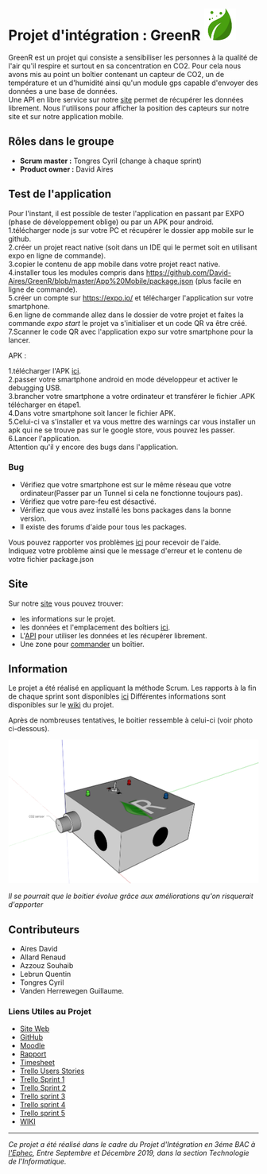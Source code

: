 # Projet d'intégration : GreenR  ![marker](https://github.com/David-Aires/GreenR/blob/master/App%20Mobile/assets/airbox_icon.png?raw=true)

GreenR est un projet qui consiste a sensibiliser les personnes à la qualité de l'air qu'il respire et surtout en sa concentration en CO2.
Pour cela nous avons mis au point un boîtier contenant un capteur de CO2, un de température et un d'humidité ainsi qu'un module gps capable d'envoyer des données a une base de données.  
Une API en libre service sur notre [site](https://green-r.be/index.php) permet de récupérer les données librement.
Nous l'utilisons pour afficher la position des capteurs sur notre site et sur notre application mobile.


## Rôles dans le groupe
* **Scrum master :** Tongres Cyril (change à chaque sprint)
* **Product owner :** David Aires

## Test de l'application  

Pour l'instant, il est possible de tester l'application en passant par EXPO (phase de développement oblige) ou par un APK pour android.    
1.télécharger node js sur votre PC et récupérer le dossier app mobile sur le github.   
2.créer un projet react native (soit dans un IDE qui le permet soit en utilisant expo en ligne de commande).  
3.copier le contenu de app mobile dans votre projet react native.  
4.installer tous les modules compris dans https://github.com/David-Aires/GreenR/blob/master/App%20Mobile/package.json (plus facile en ligne de commande).  
5.créer un compte sur https://expo.io/ et télécharger l'application sur votre smartphone.  
6.en ligne de commande allez dans le dossier de votre projet et faites la commande *expo start* le projet va s'initialiser et un code QR va être créé.  
7.Scanner le code QR avec l'application expo sur votre smartphone pour la lancer.  

APK :

1.télécharger l'APK [ici](https://exp-shell-app-assets.s3.us-west-1.amazonaws.com/android/%40rebestre97/GreenR-33401f8cae5447dc9828edfaa5faba31-signed.apk).  
2.passer votre smartphone android en mode développeur et activer le debugging USB.  
3.brancher votre smartphone a votre ordinateur et transférer le fichier .APK télécharger en étape1.  
4.Dans votre smartphone soit lancer le fichier APK.  
5.Celui-ci va s'installer et va vous mettre des warnings car vous installer un apk qui ne se trouve pas sur le google store, vous pouvez les passer.  
6.Lancer l'application.  
Attention qu'il y encore des bugs dans l'application.  

### Bug  

* Vérifiez que votre smartphone est sur le même réseau que votre ordinateur(Passer par un Tunnel si cela ne fonctionne toujours pas).  
* Vérifiez que votre pare-feu est désactivé.  
* Vérifiez que vous avez installé les bons packages dans la bonne version.
* Il existe des forums d'aide pour tous les packages.

Vous pouvez rapporter vos problèmes [ici](https://github.com/David-Aires/GreenR/issues) pour recevoir de l'aide.  
Indiquez votre problème ainsi que le message d'erreur et le contenu de votre fichier package.json

## Site

Sur notre [site](https://green-r.be/include/assistance.php) vous pouvez trouver:
* les informations sur le projet.  
* les données et l'emplacement des boîtiers [ici](https://green-r.be/app/html/tracking.html).  
* L'[API](https://green-r.be/api/stats.php) pour utiliser les données et les récupérer librement.  
* Une zone pour [commander](https://green-r.be/include/commande.php) un boîtier.  


## Information  

Le projet a été réalisé en appliquant la méthode Scrum.
Les rapports à la fin de chaque sprint sont disponibles [ici](https://github.com/David-Aires/GreenR/tree/master/Rapport)
Différentes informations sont disponibles sur le [wiki](https://github.com/David-Aires/GreenR/wiki) du projet. 

Après de nombreuses tentatives, le boitier ressemble à celui-ci (voir photo ci-dessous). 

![Box Green-R](https://github.com/David-Aires/GreenR/blob/master/%C3%89lectronique/Mod%C3%A9lisation%20Capteur.png)
 
*Il se pourrait que le boitier évolue grâce aux améliorations qu'on risquerait d'apporter*
## Contributeurs  
* Aires David
* Allard Renaud
* Azzouz Souhaib
* Lebrun Quentin
* Tongres Cyril
* Vanden Herrewegen Guillaume.  
  

### Liens Utiles au Projet

* [Site Web](https://green-r.be/)
* [GitHub](https://github.com/David-Aires/GreenR)
* [Moodle](https://moodle.ephec.be/mod/wiki/view.php?pageid=55)
* [Rapport](https://github.com/David-Aires/GreenR/wiki/Rapport)
* [Timesheet](https://clockify.me/timesheet)
* [Trello Users Stories](https://trello.com/b/xrhGKjh3/general-users-stories)
* [Trello Sprint 1](https://trello.com/b/E09Ck4QA/users-stories-sprint-1)
* [Trello Sprint 2](https://trello.com/b/QS7FNlb7/users-stories-sprint-2-%F0%9F%94%A5-03-10-19-17-10-19)
* [Trello sprint 3](https://trello.com/b/TvGCWNP1/users-stories-sprint-3-%F0%9F%94%A5-17-10-19-07-11-19)
* [Trello sprint 4](https://trello.com/b/yyREMzHD/users-stories-sprint-4-%F0%9F%94%A5-07-11-19-21-11-19)
* [Trello sprint 5](https://trello.com/b/Jis7h31Y/users-stories-sprint-5-%F0%9F%94%A5-21-11-19-05-12-19)
* [WIKI](https://github.com/David-Aires/GreenR/wiki)
  
---------------------------------
*Ce projet a été réalisé dans le cadre du Projet d'Intégration en 3éme BAC à [l'Ephec](https://www.ephec.be/),*
*Entre Septembre et Décembre 2019, dans la section Technologie de l'Informatique.*
